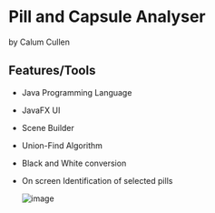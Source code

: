 # Pill and Capsule Analyser

by Calum Cullen

## Features/Tools

* Java Programming Language
* JavaFX UI
* Scene Builder
* Union-Find Algorithm
* Black and White conversion
* On screen Identification of selected pills


  ![image](https://github.com/Calc6/Pill-and-Capsule-Analyser/assets/122940834/eb45cd1f-8992-4c1a-a665-fbef40aef7bc)
